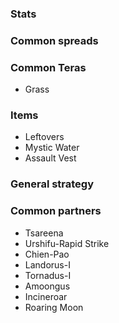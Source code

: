 ### Stats

### Common spreads

### Common Teras
- Grass
### Items
- Leftovers
- Mystic Water
- Assault Vest

### General strategy

### Common partners
- Tsareena
- Urshifu-Rapid Strike
- Chien-Pao
- Landorus-I
- Tornadus-I
- Amoongus
- Incineroar
- Roaring Moon